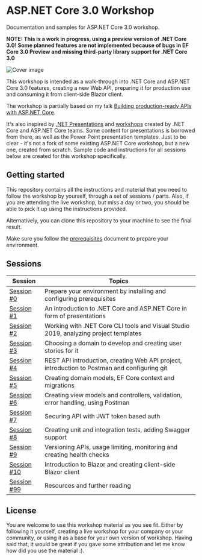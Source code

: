 # ASP.NET Core 3.0 Workshop

Documentation and samples for ASP.NET Core 3.0 workshop.

**NOTE: This is a work in progress, using a preview version of .NET Core 3.0! Some planned features are not implemented because of bugs in EF Core 3.0 Preview and missing third-party library support for .NET Core 3.0**

![Cover image](docs/images/workshop-cover.png)

This workshop is intended as a walk-through into .NET Core and ASP.NET Core 3.0 features, creating a new Web API, preparing it for production use and consuming it from client-side Blazor client.

The workshop is partially based on my talk [Building production-ready APIs with ASP.NET Core](https://github.com/miroslavpopovic/production-ready-apis-sample-3.0).

It's also inspired by [.NET Presentations](https://github.com/dotnet-presentations/home) and [workshops](https://github.com/dotnet-presentations/blazor-workshop) created by .NET Core and ASP.NET Core teams. Some content for presentations is borrowed from there, as well as the Power Point presentation templates. Just to be clear - it's not a fork of some existing ASP.NET Core workshop, but a new one, created from scratch. Sample code and instructions for all sessions below are created for this workshop specifically.

## Getting started

This repository contains all the instructions and material that you need to follow the workshop by yourself, through a set of sessions / parts. Also, if you are attending the live workshop, but miss a day or two, you should be able to pick it up using the instructions provided.

Alternatively, you can clone this repository to your machine to see the final result.

Make sure you follow the [prerequisites](docs/00-prerequisites.md) document to prepare your environment.

## Sessions

| Session | Topics |
| ----- | ---- |
| [Session #0](/docs/00-prerequisites.md) | Prepare your environment by installing and configuring prerequisites |
| [Session #1](/docs/01-introduction.md) | An introduction to .NET Core and ASP.NET Core in form of presentations |
| [Session #2](/docs/02-tools-and-templates.md) | Working with .NET Core CLI tools and Visual Studio 2019, analyzing project templates  |
| [Session #3](/docs/03-choosing-a-domain.md) | Choosing a domain to develop and creating user stories for it |
| [Session #4](/docs/04-project-initialization.md) | REST API introduction, creating Web API project, introduction to Postman and configuring git |
| [Session #5](/docs/05-domain-models-and-database.md) | Creating domain models, EF Core context and migrations |
| [Session #6](/docs/06-controllers-and-actions.md) | Creating view models and controllers, validation, error handling, using Postman |
| [Session #7](/docs/07-securing-api.md) | Securing API with JWT token based auth |
| [Session #8](/docs/08-testing-and-documentation.md) | Creating unit and integration tests, adding Swagger support |
| [Session #9](/docs/09-versioning-limiting-monitoring.md) | Versioning APIs, usage limiting, monitoring and creating health checks |
| [Session #10](/docs/10-blazor-client.md) | Introduction to Blazor and creating client-side Blazor client |
| [Session #99](/docs/99-resources.md) | Resources and further reading |

## License

You are welcome to use this workshop material as you see fit. Either by following it yourself, creating a live workshop for your company or your community, or using it as a base for your own version of workshop. Having said that, it would be great if you gave some attribution and let me know how did you use the material :).
